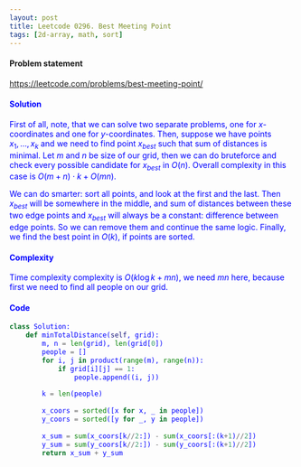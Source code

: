 ```yaml
---
layout: post
title: Leetcode 0296. Best Meeting Point
tags: [2d-array, math, sort]
---
```


#### Problem statement

<a href="https://leetcode.com/problems/best-meeting-point/"> <font color = blue>https://leetcode.com/problems/best-meeting-point/

#### Solution
First of all, note, that we can solve two separate problems, one for $x$-coordinates and one for $y$-coordinates. Then, suppose we have points $x_1, \dots, x_k$ and we need to find point $x_{best}$ such that sum of distances is minimal. Let $m$ and $n$ be size of our grid, then we can do bruteforce and check every possible candidate for $x_{best}$ in $O(n)$. Overall complexity in this case is $O(m+n)\cdot k + O(mn)$.

We can do smarter: sort all points, and look at the first and the last. Then $x_{best}$ will be somewhere in the middle, and sum of distances between these two edge points and $x_{best}$ will always be a constant: difference between edge points. So we can remove them and continue the same logic. Finally, we find the best point in $O(k)$, if points are sorted. 

#### Complexity
Time complexity complexity is $O(k\log k + mn)$, we need $mn$ here, because first we need to find all people on our grid.

#### Code
```python
class Solution:
    def minTotalDistance(self, grid):
        m, n = len(grid), len(grid[0])
        people = []
        for i, j in product(range(m), range(n)):
            if grid[i][j] == 1:
                people.append((i, j))
                
        k = len(people)
        
        x_coors = sorted([x for x, _ in people])
        y_coors = sorted([y for _, y in people])
        
        x_sum = sum(x_coors[k//2:]) - sum(x_coors[:(k+1)//2])
        y_sum = sum(y_coors[k//2:]) - sum(y_coors[:(k+1)//2])
        return x_sum + y_sum
```
